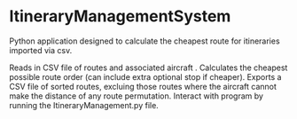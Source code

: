 # ItineraryManagementSystem
Python application designed to calculate the cheapest route for itineraries imported via csv.

Reads in CSV file of routes and associated aircraft .
Calculates the cheapest possible route order (can include extra optional stop if cheaper).
Exports a CSV file of sorted routes, excluing those routes where the aircraft cannot make the distance of any route permutation. 
Interact with program by running the ItineraryManagement.py file.
